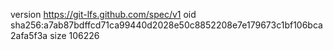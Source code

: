 version https://git-lfs.github.com/spec/v1
oid sha256:a7ab87bdffcd71ca99440d2028e50c8852208e7e179673c1bf106bca2afa5f3a
size 106226
